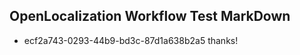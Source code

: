 ## OpenLocalization Workflow Test MarkDown
* ecf2a743-0293-44b9-bd3c-87d1a638b2a5 thanks!

<!--HONumber=Aug16_HO5-->


